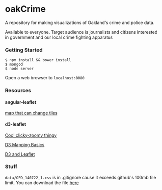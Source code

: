 oakCrime
======

A repository for making visualizations of Oakland's crime and police data.

Available to everyone. Target audience is journalists and citizens interested in government and our local crime fighting apparatus

### Getting Started

```
$ npm install && bower install
$ mongod
$ node server
```
Open a web browser to `localhost:8080`

### Resources


#### angular-leaflet
[map that can change tiles](http://tombatossals.github.io/angular-leaflet-directive/examples/tiles-example.html)


#### d3-leaflet
[Cool clicky-zoomy thingy](http://www.tnoda.com/blog/2013-12-07)

[D3 Mapping Basics](http://www.digital-geography.com/d3-mapping-basics-draft-for-digital-geography-com/#.U-_2zNSx15Q)

[D3 and Leaflet](http://bost.ocks.org/mike/leaflet/)


### Stuff

`data/OPD_140722_1.csv` is in .gitignore cause it exceeds github's 100mb file limit. You can download the file [here](http://data.openoakland.org/dataset/crime-reports/resource/d146d06d-57c3-4680-a320-5d7dec31bfd8)

